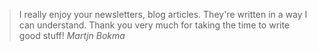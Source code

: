<blockquote>
  I really enjoy your newsletters, blog articles. They're written in a way I can understand. Thank you very much for taking the time to write good stuff!
  <cite>Martjn Bokma</cite>
</blockquote>

